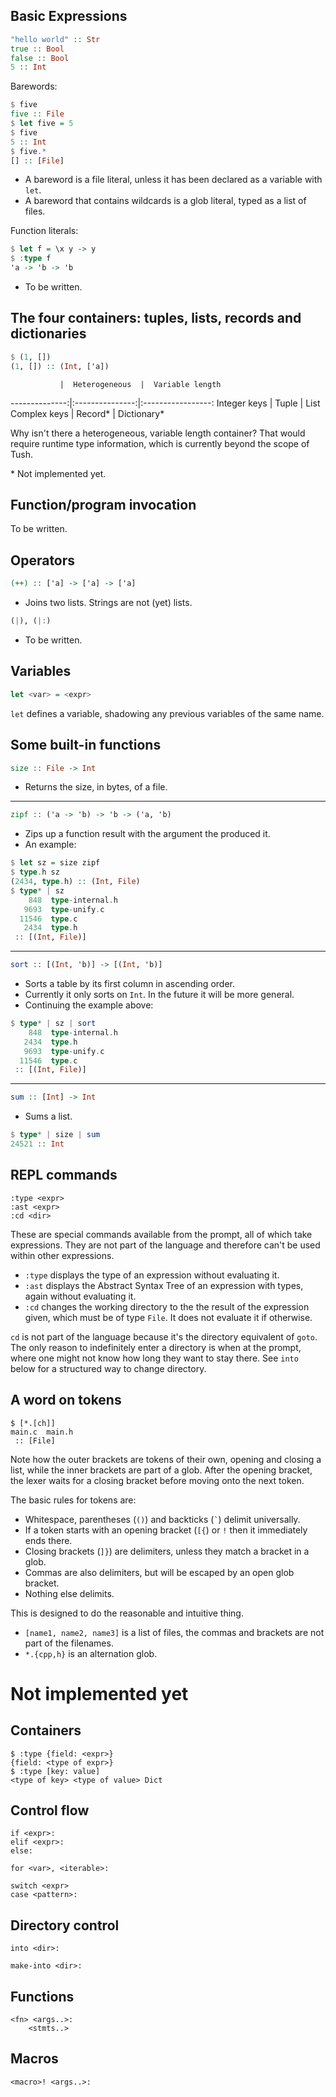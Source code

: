 Basic Expressions
-----------------

```haskell
"hello world" :: Str
true :: Bool
false :: Bool
5 :: Int
```

Barewords:

```haskell
$ five
five :: File
$ let five = 5
$ five
5 :: Int
$ five.*
[] :: [File]
```

- A bareword is a file literal, unless it has been declared as a variable with `let`.
- A bareword that contains wildcards is a glob literal, typed as a list of files.

Function literals:

```haskell
$ let f = \x y -> y
$ :type f
'a -> 'b -> 'b
```

- To be written.

The four containers: tuples, lists, records and dictionaries
------------------------------------------------------------

```haskell
$ (1, [])
(1, []) :: (Int, ['a])
```

               |  Heterogeneous  |  Variable length  
--------------:|:---------------:|:-----------------:
 Integer keys  |      Tuple      |       List        
 Complex keys  |     Record*     |    Dictionary*    

Why isn't there a heterogeneous, variable length container? That would require runtime type information, which is currently beyond the scope of Tush.

\* Not implemented yet.

Function/program invocation
---------------------------

To be written.

Operators
---------

```haskell
(++) :: ['a] -> ['a] -> ['a]
```

- Joins two lists. Strings are not (yet) lists.

```haskell
(|), (|:)
```

- To be written.

Variables
---------

```haskell
let <var> = <expr>
```

`let` defines a variable, shadowing any previous variables of the same name.

Some built-in functions
-----------------------

```haskell
size :: File -> Int
```

- Returns the size, in bytes, of a file.

---

```haskell
zipf :: ('a -> 'b) -> 'b -> ('a, 'b)
```

- Zips up a function result with the argument the produced it.
- An example:
```haskell
$ let sz = size zipf
$ type.h sz
(2434, type.h) :: (Int, File)
$ type* | sz
    848  type-internal.h
   9693  type-unify.c   
  11546  type.c         
   2434  type.h         
 :: [(Int, File)]
```

---

```haskell
sort :: [(Int, 'b)] -> [(Int, 'b)]
```

- Sorts a table by its first column in ascending order.
- Currently it only sorts on `Int`. In the future it will be more general.
- Continuing the example above:
```haskell
$ type* | sz | sort
    848  type-internal.h
   2434  type.h         
   9693  type-unify.c   
  11546  type.c         
 :: [(Int, File)]
```

---

```haskell
sum :: [Int] -> Int
```

- Sums a list.

```haskell
$ type* | size | sum
24521 :: Int
```

REPL commands
-------------

```
:type <expr>
:ast <expr>
:cd <dir>
```

These are special commands available from the prompt, all of which take expressions. They are not part of the language and therefore can't be used within other expressions.

- `:type` displays the type of an expression without evaluating it.
- `:ast` displays the Abstract Syntax Tree of an expression with types, again without evaluating it.
- `:cd` changes the working directory to the the result of the expression given, which must be of type `File`. It does not evaluate it if otherwise.

`cd` is not part of the language because it's the directory equivalent of `goto`. The only reason to indefinitely enter a directory is when at the prompt, where one might not know how long they want to stay there. See `into` below for a structured way to change directory.

A word on tokens
----------------

```
$ [*.[ch]]
main.c  main.h
 :: [File]
```

Note how the outer brackets are tokens of their own, opening and closing a list, while the inner brackets are part of a glob. After the opening bracket, the lexer waits for a closing bracket before moving onto the next token.

The basic rules for tokens are:

- Whitespace, parentheses (`()`) and backticks (`` ` ``) delimit universally.
- If a token starts with an opening bracket (`[{`) or `!` then it immediately ends there.
- Closing brackets (`]}`) are delimiters, unless they match a bracket in a glob.
- Commas are also delimiters, but will be escaped by an open glob bracket.
- Nothing else delimits.

This is designed to do the reasonable and intuitive thing.

- `[name1, name2, name3]` is a list of files, the commas and brackets are not part of the filenames.
- `*.{cpp,h}` is an alternation glob.

Not implemented yet
===================

Containers
----------

```
$ :type {field: <expr>}
{field: <type of expr>}
$ :type [key: value]
<type of key> <type of value> Dict
```

Control flow
------------

```
if <expr>:
elif <expr>:
else:
```
```
for <var>, <iterable>:
```
```
switch <expr>
case <pattern>:
```

Directory control
-----------------

```
into <dir>:
```
```
make-into <dir>:
```

Functions
---------

<!--```
\<args..> -> <expr>
```-->

```
<fn> <args..>:
    <stmts..>
```

Macros
------

```
<macro>! <args..>:
```
